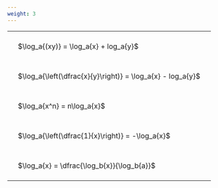 ```yaml
---
weight: 3
---
```


<style type="text/css">
#T_53687 th.col_heading {
  text-align: left;
  font-size: 1em;
}
#T_53687 td {
  text-align: left;
  font-size: 1em;
  padding: 1.5em;
}
</style>
<table id="T_53687">
  <thead>
  </thead>
  <tbody>
    <tr>
      <td id="T_53687_row0_col0" class="data row0 col0" >$\log_a{(xy)} = \log_a{x} + log_a{y}$</td>
    </tr>
    <tr>
      <td id="T_53687_row1_col0" class="data row1 col0" >$\log_a{\left(\dfrac{x}{y}\right)} = \log_a{x} - log_a{y}$</td>
    </tr>
    <tr>
      <td id="T_53687_row2_col0" class="data row2 col0" >$\log_a{x^n} = n\log_a{x}$</td>
    </tr>
    <tr>
      <td id="T_53687_row3_col0" class="data row3 col0" >$\log_a{\left(\dfrac{1}{x}\right)} = -\log_a{x}$</td>
    </tr>
    <tr>
      <td id="T_53687_row4_col0" class="data row4 col0" >$\log_a{x} = \dfrac{\log_b{x}}{\log_b{a}}$</td>
    </tr>
  </tbody>
</table>
